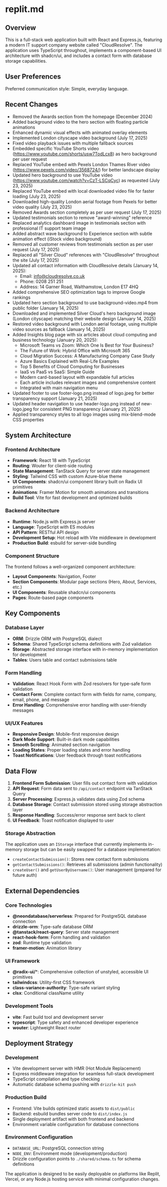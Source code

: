 # replit.md

## Overview

This is a full-stack web application built with React and Express.js, featuring a modern IT support company website called "CloudResolve". The application uses TypeScript throughout, implements a component-based UI architecture with shadcn/ui, and includes a contact form with database storage capabilities.

## User Preferences

Preferred communication style: Simple, everyday language.

## Recent Changes

- Removed the Awards section from the homepage (December 2024)
- Added background video to the hero section with floating particle animations
- Enhanced dynamic visual effects with animated overlay elements
- Implemented London cityscape video background (July 17, 2025)
- Fixed video playback issues with multiple fallback sources
- Embedded specific YouTube Shorts video (https://www.youtube.com/shorts/usw7TodLcx8) as hero background per user request
- Replaced YouTube embed with Pexels London Thames River video (https://www.pexels.com/video/3568724/) for better landscape display
- Updated hero background to use YouTube video (https://www.youtube.com/watch?v=CzT-LSCqCyc) as requested (July 23, 2025)
- Replaced YouTube embed with local downloaded video file for faster loading (July 23, 2025)
- Downloaded high-quality London aerial footage from Pexels for better video quality (July 23, 2025)
- Removed Awards section completely as per user request (July 17, 2025)
- Updated testimonials section to remove "award-winning" reference
- Replaced analytics dashboard image in testimonials section with professional IT support team image
- Added abstract wave background to Experience section with subtle animation effect (iStock video background)
- Removed all customer reviews from testimonials section as per user request (July 17, 2025)
- Replaced all "Silver Cloud" references with "CloudResolve" throughout the site (July 17, 2025)
- Updated all contact information with CloudResolve details (January 14, 2025):
  - Email: info@cloudresolve.co.uk
  - Phone: 0208 251 251
  - Address: 14 Garner Road, Walthamstow, London E17 4HQ
- Added comprehensive SEO optimization tags to improve Google rankings
- Updated hero section background to use background-video.mp4 from public folder (January 14, 2025)
- Downloaded and implemented Silver Cloud's hero background image (London cityscape) matching their website design (January 14, 2025)
- Restored video background with London aerial footage, using multiple video sources as fallback (January 14, 2025)
- Added Insights blog page with six articles about cloud computing and business technology (January 20, 2025):
  - Microsoft Teams vs Zoom: Which One Is Best for Your Business?
  - The Future of Work: Hybrid Office with Microsoft 365
  - Cloud Migration Success: A Manufacturing Company Case Study
  - Azure Basics Explained with Real-Life Examples
  - Top 5 Benefits of Cloud Computing for Businesses
  - IaaS vs PaaS vs SaaS: Simple Guide
  - Modern card-based layout with expandable full articles
  - Each article includes relevant images and comprehensive content
  - Integrated with main navigation menu
- Updated footer to use footer-logo.png instead of logo.jpeg for better transparency support (January 21, 2025)
- Updated header navigation to use header-logo.png instead of new-logo.jpeg for consistent PNG transparency (January 21, 2025)
- Applied transparency styles to all logo images using mix-blend-mode CSS properties

## System Architecture

### Frontend Architecture
- **Framework**: React 18 with TypeScript
- **Routing**: Wouter for client-side routing
- **State Management**: TanStack Query for server state management
- **Styling**: Tailwind CSS with custom Azure-blue theme
- **UI Components**: shadcn/ui component library built on Radix UI primitives
- **Animations**: Framer Motion for smooth animations and transitions
- **Build Tool**: Vite for fast development and optimized builds

### Backend Architecture
- **Runtime**: Node.js with Express.js server
- **Language**: TypeScript with ES modules
- **API Pattern**: RESTful API design
- **Development Setup**: Hot reload with Vite middleware in development
- **Production Build**: esbuild for server-side bundling

### Component Structure
The frontend follows a well-organized component architecture:
- **Layout Components**: Navigation, Footer
- **Section Components**: Modular page sections (Hero, About, Services, etc.)
- **UI Components**: Reusable shadcn/ui components
- **Pages**: Route-based page components

## Key Components

### Database Layer
- **ORM**: Drizzle ORM with PostgreSQL dialect
- **Schema**: Shared TypeScript schema definitions with Zod validation
- **Storage**: Abstracted storage interface with in-memory implementation for development
- **Tables**: Users table and contact submissions table

### Form Handling
- **Validation**: React Hook Form with Zod resolvers for type-safe form validation
- **Contact Form**: Complete contact form with fields for name, company, email, phone, and message
- **Error Handling**: Comprehensive error handling with user-friendly messages

### UI/UX Features
- **Responsive Design**: Mobile-first responsive design
- **Dark Mode Support**: Built-in dark mode capabilities
- **Smooth Scrolling**: Animated section navigation
- **Loading States**: Proper loading states and error handling
- **Toast Notifications**: User feedback through toast notifications

## Data Flow

1. **Frontend Form Submission**: User fills out contact form with validation
2. **API Request**: Form data sent to `/api/contact` endpoint via TanStack Query
3. **Server Processing**: Express.js validates data using Zod schema
4. **Database Storage**: Contact submission stored using storage abstraction layer
5. **Response Handling**: Success/error response sent back to client
6. **UI Feedback**: Toast notification displayed to user

### Storage Abstraction
The application uses an `IStorage` interface that currently implements in-memory storage but can be easily swapped for a database implementation:
- `createContactSubmission()`: Stores new contact form submissions
- `getContactSubmissions()`: Retrieves all submissions (admin functionality)
- `createUser()` and `getUserByUsername()`: User management (prepared for future auth)

## External Dependencies

### Core Technologies
- **@neondatabase/serverless**: Prepared for PostgreSQL database connection
- **drizzle-orm**: Type-safe database ORM
- **@tanstack/react-query**: Server state management
- **react-hook-form**: Form handling and validation
- **zod**: Runtime type validation
- **framer-motion**: Animation library

### UI Framework
- **@radix-ui/***: Comprehensive collection of unstyled, accessible UI primitives
- **tailwindcss**: Utility-first CSS framework
- **class-variance-authority**: Type-safe variant styling
- **clsx**: Conditional className utility

### Development Tools
- **vite**: Fast build tool and development server
- **typescript**: Type safety and enhanced developer experience
- **wouter**: Lightweight React router

## Deployment Strategy

### Development
- Vite development server with HMR (Hot Module Replacement)
- Express middleware integration for seamless full-stack development
- TypeScript compilation and type checking
- Automatic database schema pushing with `drizzle-kit push`

### Production Build
- Frontend: Vite builds optimized static assets to `dist/public`
- Backend: esbuild bundles server code to `dist/index.js`
- Single deployment artifact with both frontend and backend
- Environment variable configuration for database connections

### Environment Configuration
- `DATABASE_URL`: PostgreSQL connection string
- `NODE_ENV`: Environment mode (development/production)
- Drizzle configuration points to `./shared/schema.ts` for schema definitions

The application is designed to be easily deployable on platforms like Replit, Vercel, or any Node.js hosting service with minimal configuration changes.